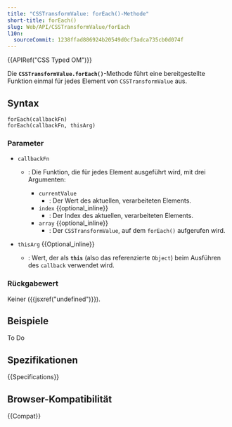 ```yaml
---
title: "CSSTransformValue: forEach()-Methode"
short-title: forEach()
slug: Web/API/CSSTransformValue/forEach
l10n:
  sourceCommit: 1238ffad886924b20549d0cf3adca735cb0d074f
---
```


{{APIRef("CSS Typed OM")}}

Die **`CSSTransformValue.forEach()`**-Methode führt eine bereitgestellte Funktion einmal für jedes Element von `CSSTransformValue` aus.

## Syntax

```js-nolint
forEach(callbackFn)
forEach(callbackFn, thisArg)
```

### Parameter

- `callbackFn`

  - : Die Funktion, die für jedes Element ausgeführt wird, mit drei Argumenten:

    - `currentValue`
      - : Der Wert des aktuellen, verarbeiteten Elements.
    - `index` {{optional_inline}}
      - : Der Index des aktuellen, verarbeiteten Elements.
    - `array` {{optional_inline}}
      - : Der `CSSTransformValue`, auf dem `forEach()` aufgerufen wird.

- `thisArg` {{Optional_inline}}
  - : Wert, der als **`this`** (also das referenzierte `Object`) beim Ausführen des `callback` verwendet wird.

### Rückgabewert

Keiner ({{jsxref("undefined")}}).

## Beispiele

To Do

## Spezifikationen

{{Specifications}}

## Browser-Kompatibilität

{{Compat}}
